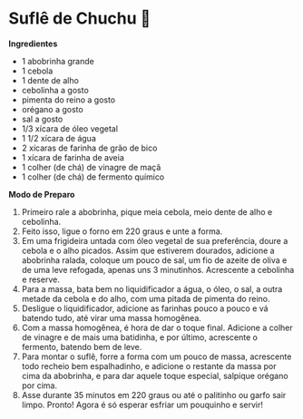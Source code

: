 # Suflê de Chuchu :shallow_pan_of_food:

**Ingredientes**

- 1 abobrinha grande 
- 1 cebola
- 1 dente de alho
- cebolinha a gosto
- pimenta do reino a gosto
- orégano a gosto
- sal a gosto
- 1/3 xícara de óleo vegetal
- 1 1/2 xícara de água
- 2 xícaras de farinha de grão de bico
- 1 xícara de farinha de aveia
- 1 colher (de chá) de vinagre de maçã
- 1 colher (de chá) de fermento químico

**Modo de Preparo**

1. Primeiro rale a abobrinha, pique meia cebola, meio dente de alho e cebolinha.
2. Feito isso, ligue o forno em 220 graus e unte a forma.
3. Em uma frigideira untada com óleo vegetal de sua preferência, doure a cebola e o alho picados. Assim que estiverem dourados, adicione a abobrinha ralada, coloque um pouco de sal, um fio de azeite de oliva e de uma leve refogada, apenas uns 3 minutinhos. Acrescente a cebolinha e reserve.
4. Para a massa, bata bem no liquidificador a água, o óleo, o sal, a outra metade da cebola e do alho, com uma pitada de pimenta do reino.
5. Desligue o liquidificador, adicione as farinhas pouco a pouco e vá batendo tudo, até virar uma massa homogênea.
6. Com a massa homogênea, é hora de dar o toque final. Adicione a colher de vinagre e de mais uma batidinha, e por último, acrescente o fermento, batendo bem de leve.
7. Para montar o suflê, forre a forma com um pouco de massa, acrescente todo recheio bem espalhadinho, e adicione o restante da massa por cima da abobrinha, e para dar aquele toque especial, salpique orégano por cima.
8. Asse durante 35 minutos em 220 graus ou até o palitinho ou garfo sair limpo. Pronto! Agora é só esperar esfriar um pouquinho e servir!



